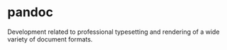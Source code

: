 # pandoc
Development related to professional typesetting and rendering of a wide variety of document formats.
